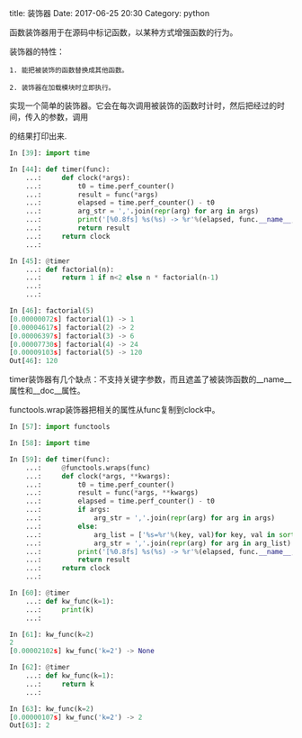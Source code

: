 title: 装饰器
Date: 2017-06-25 20:30
Category: python

函数装饰器用于在源码中标记函数，以某种方式增强函数的行为。

装饰器的特性：

    1. 能把被装饰的函数替换成其他函数。

    2. 装饰器在加载模块时立即执行。

实现一个简单的装饰器。它会在每次调用被装饰的函数时计时，然后把经过的时间，传入的参数，调用

的结果打印出来.

```python
In [39]: import time

In [44]: def timer(func):
    ...:     def clock(*args):
    ...:         t0 = time.perf_counter()
    ...:         result = func(*args)
    ...:         elapsed = time.perf_counter() - t0
    ...:         arg_str = ','.join(repr(arg) for arg in args)
    ...:         print('[%0.8fs] %s(%s) -> %r'%(elapsed, func.__name__, arg_str, result))
    ...:         return result
    ...:     return clock
    ...:

In [45]: @timer
    ...: def factorial(n):
    ...:     return 1 if n<2 else n * factorial(n-1)
    ...:
    ...:

In [46]: factorial(5)
[0.00000072s] factorial(1) -> 1
[0.00004617s] factorial(2) -> 2
[0.00006397s] factorial(3) -> 6
[0.00007730s] factorial(4) -> 24
[0.00009103s] factorial(5) -> 120
Out[46]: 120
```

timer装饰器有几个缺点：不支持关键字参数，而且遮盖了被装饰函数的__name__属性和__doc__属性。

functools.wrap装饰器把相关的属性从func复制到clock中。

```python
In [57]: import functools

In [58]: import time

In [59]: def timer(func):
    ...:     @functools.wraps(func)
    ...:     def clock(*args, **kwargs):
    ...:         t0 = time.perf_counter()
    ...:         result = func(*args, **kwargs)
    ...:         elapsed = time.perf_counter() - t0
    ...:         if args:
    ...:             arg_str = ','.join(repr(arg) for arg in args)
    ...:         else:
    ...:             arg_list = ['%s=%r'%(key, val)for key, val in sorted(kwargs.items())]
    ...:             arg_str = ','.join(repr(arg) for arg in arg_list)
    ...:         print('[%0.8fs] %s(%s) -> %r'%(elapsed, func.__name__, arg_str, result))
    ...:         return result
    ...:     return clock
    ...:

In [60]: @timer
    ...: def kw_func(k=1):
    ...:     print(k)
    ...:

In [61]: kw_func(k=2)
2
[0.00002102s] kw_func('k=2') -> None

In [62]: @timer
    ...: def kw_func(k=1):
    ...:     return k
    ...:

In [63]: kw_func(k=2)
[0.00000107s] kw_func('k=2') -> 2
Out[63]: 2
```
